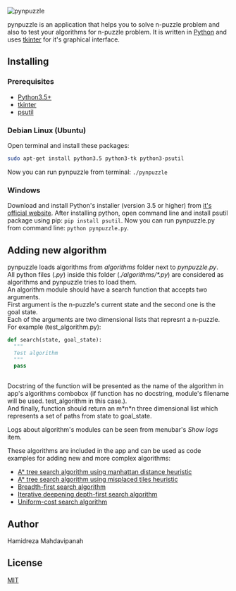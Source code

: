 ![pynpuzzle](http://mahdavipanah.com/blog/wp-content/uploads/2016/12/pynpuzzle.png)

pynpuzzle is an application that helps you to solve n-puzzle problem and also to test your algorithms for n-puzzle problem.
It is written in [Python](https://www.python.org/) and uses [tkinter](https://wiki.python.org/moin/TkInter) for it's graphical interface.


## Installing

### Prerequisites
- [Python3.5+](https://www.python.org/)
- [tkinter](https://wiki.python.org/moin/TkInter)
- [psutil](https://github.com/giampaolo/psutil)

### Debian Linux (Ubuntu)

Open terminal and install these packages:
```Bash
sudo apt-get install python3.5 python3-tk python3-psutil
```
Now you can run pynpuzzle from terminal: `./pynpuzzle`
### Windows

Download and install Python's installer (version 3.5 or higher) from [it's official website](https://www.python.org/downloads/). After
installing python, open command line and install psutil package using pip: `pip install psutil`. Now you can run
pynpuzzle.py from command line: `python pynpuzzle.py`.

## Adding new algorithm

pynpuzzle loads algorithms from *algorithms* folder next to *pynpuzzle.py*.  
All python files (*.py*) inside this folder (_./algorithms/*.py_) are considered as algorithms and pynpuzzle tries to load them.  
An algorithm module should have a search function that accepts two arguments.  
First argument is the n-puzzle's current state and the second one is the goal state.  
Each of the arguments are two dimensional lists that represnt a n-puzzle.
For example (test_algorithm.py):
```Python
def search(state, goal_state):
  """
  Test algorithm
  """
  pass
  
```
Docstring of the function will be presented as the name of the algorithm in app's algorithms combobox (if function has no docstring, module's filename will be used. test_algorithm in this case.).  
And finally, function should return an m\*n\*n three dimensional list which represents a set of paths from state to goal_state.  

Logs about algorithm's modules can be seen from menubar's *Show logs* item.

These algorithms are included in the app and can be used as code examples for adding new and more complex algorithms:
  - [A* tree search algorithm using manhattan distance heuristic](./algorithms/a_star_tree_manhattan_distance.py)
  - [A* tree search algorithm using misplaced tiles heuristic](./algorithms/a_star_tree_misplaced_tiles.py)
  - [Breadth-first search algorithm](./algorithms/breadth_first_search.py)
  - [Iterative deepening depth-first search algorithm](./algorithms/ids.py)
  - [Uniform-cost search algorithm](./algorithms/uniform_cost_search.py)

## Author

Hamidreza Mahdavipanah

## License

[MIT](./LICENSE)
